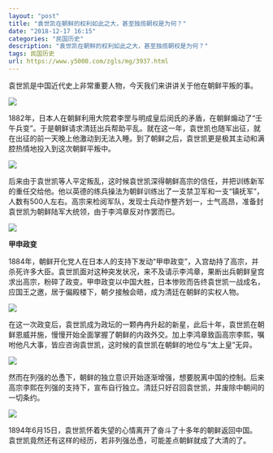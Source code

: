 ```yaml
---
layout: "post"
title: "袁世凯在朝鲜的权利如此之大，甚至独揽朝权是为何？"
date: "2018-12-17 16:15"
categories: "民国历史"
description: "袁世凯在朝鲜的权利如此之大，甚至独揽朝权是为何？"
tags: 民国历史
url: https://www.y5000.com/zgls/mg/3937.html
---
```






袁世凯是中国近代史上非常重要人物，今天我们来讲讲关于他在朝鲜平叛的事。

![](https://img.y5000.com/uploads/allimg/161026/8-161026153A0450.jpg)

1882年，日本人在朝鲜利用大院君李罡与明成皇后闵氏的矛盾，在朝鲜煽动了“壬午兵变”。于是朝鲜请求清廷出兵帮助平乱。就在这一年，袁世凯也随军出征，就在出征的前一天晚上他激动到无法入睡。到了朝鲜之后，袁世凯更是极其主动和满腔热情地投入到这次朝鲜平叛中。

![](https://img.y5000.com/uploads/allimg/161026/1540013495-0.jpg)

后来由于袁世凯等人平定叛乱，这时候袁世凯深得朝鲜高宗的信任，并把训练新军的重任交给他。他以英德的练兵操法为朝鲜训练出了一支禁卫军和一支“镇抚军”，人数有500人左右。高宗来检阅军队，发现士兵动作整齐划一，士气高昂，准备封袁世凯为朝鲜陆军大统领，由于李鸿章反对作罢而已。

![](https://img.y5000.com/uploads/allimg/161026/1540015448-1.jpg)

**甲申政变**

1884年，朝鲜开化党人在日本人的支持下发动“甲申政变”，入宫劫持了高宗，并杀死许多大臣。袁世凯面对这种突发状况，来不及请示李鸿章，果断出兵朝鲜皇宫求出高宗，粉碎了政变。甲申政变以中国大胜，日本惨败而告终袁世凯一战成名，应国王之邀，居于偏殿楼下，朝夕接触会晤，成为清廷在朝鲜的实权人物。

![](https://img.y5000.com/uploads/allimg/161026/8-161026153F2B8.jpg)

在这一次政变后，袁世凯成为政坛的一颗冉冉升起的新星，此后十年，袁世凯在朝鲜恩威并施，慢慢开始全面掌握了朝鲜的内政外交。加上李鸿章致函高宗李熙，嘱咐他凡大事，皆应咨询袁世凯，这时候的袁世凯在朝鲜的地位与“太上皇”无异。

![](https://img.y5000.com/uploads/allimg/161026/1540014253-2.jpg)

然而在列强的怂恿下，朝鲜的独立意识开始逐渐增强，想要脱离中国的控制。后来高宗李熙在列强的支持下，宣布自行独立。清廷只好召回袁世凯，并废除中朝间的一切条约。

![](https://img.y5000.com/uploads/allimg/161026/8-161026153G1519.jpg)

1894年6月15日，袁世凯怀着失望的心情离开了奋斗了十多年的朝鲜返回中国。  
袁世凯竟然还有这样的经历，若非列强怂恿，可能差点朝鲜就成了大清的了。
